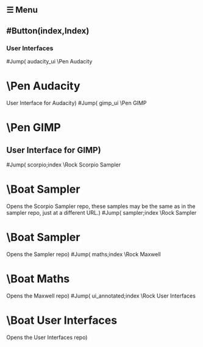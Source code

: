 ## ☰ Menu
#Button(index,Index)
----
### User Interfaces
#Jump( audacity_ui \Pen Audacity
# \Pen Audacity
User Interface for Audacity)
#Jump( gimp_ui \Pen GIMP
# \Pen GIMP
User Interface for GIMP)
----
#Jump( scorpio;index \Rock Scorpio Sampler
# \Boat Sampler
Opens the Scorpio Sampler repo, these samples may be the same as in the sampler repo, just at a different URL.)
#Jump( sampler;index \Rock Sampler
# \Boat Sampler
Opens the Sampler repo)
#Jump( maths;index \Rock Maxwell
# \Boat Maths
Opens the Maxwell repo)
#Jump( ui_annotated;index \Rock User Interfaces
# \Boat User Interfaces
Opens the User Interfaces repo)
&nbsp;